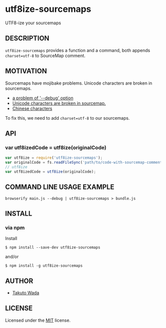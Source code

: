 utf8ize-sourcemaps
================================

UTF8-ize your sourcemaps


DESCRIPTION
---------------------------------------

`utf8ize-sourcemaps` provides a function and a command, both appends `charset=utf-8` to SourceMap comment.


MOTIVATION
---------------------------------------

Sourcemaps have mojibake problems. Unicode characters are broken in sourcemaps.

 * [a problem of '--debug' option](https://github.com/substack/node-browserify/issues/753)
 * [Unicode characters are broken in sourcemap.](https://github.com/substack/node-browserify/issues/893)
 * [Chinese characters](https://github.com/thlorenz/inline-source-map/issues/6)

To fix this, we need to add `charset=utf-8` to our sourcemaps.


API
---------------------------------------

### var utf8izedCode = utf8ize(originalCode)

```javascript
var utf8ize = require('utf8ize-sourcemaps');
var originalCode = fs.readFileSync('path/to/code-with-sourcemap-comment.js', 'utf8');
// utf8ize
var utf8izedCode = utf8ize(originalCode);
```

COMMAND LINE USAGE EXAMPLE
---------------------------------------

```
browserify main.js --debug | utf8ize-sourcemaps > bundle.js 
```

INSTALL
---------------------------------------

### via npm

Install

    $ npm install --save-dev utf8ize-sourcemaps

and/or

    $ npm install -g utf8ize-sourcemaps


AUTHOR
---------------------------------------
* [Takuto Wada](http://github.com/twada)


LICENSE
---------------------------------------
Licensed under the [MIT](http://twada.mit-license.org/) license.
